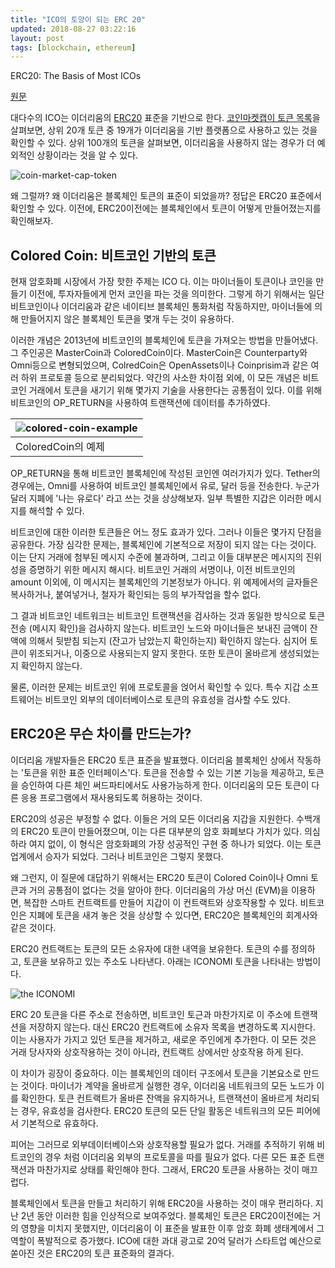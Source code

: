 ```yaml
---
title: "ICO의 토양이 되는 ERC 20"
updated: 2018-08-27 03:22:16
layout: post
tags: [blockchain, ethereum]
---
```


ERC20: The Basis of Most ICOs

[원문](https://btcmanager.com/erc20-basis-icos/)

대다수의 ICO는 이더리움의 [ERC20](https://en.wikipedia.org/wiki/ERC-20) 표준을 기반으로 한다. [코인마켓캡이 토큰 목록](https://coinmarketcap.com/tokens/)을 살펴보면, 상위 20개 토큰 중 19개가 이더리움을 기반 플랫폼으로 사용하고 있는 것을 확인할 수 있다. 상위 100개의 토큰을 살펴보면, 이더리움을 사용하지 않는 경우가 더 예외적인 상황이라는 것을 알 수 있다.

![coin-market-cap-token](/images/2018/08/coin-market-cap-token.png)

왜 그럴까? 왜 이더리움은 블록체인 토큰의 표준이 되었을까? 정답은 ERC20 표준에서 확인할 수 있다. 이전에, ERC20이전에는 블록체인에서 토큰이 어떻게 만들어졌는지를 확인해보자.

## Colored Coin: 비트코인 기반의 토큰

현재 암호화폐 시장에서 가장 핫한 주제는 ICO 다. 이는 마이너들이 토큰이나 코인을 만들기 이전에, 투자자들에게 먼저 코인을 파는 것을 의미한다. 그렇게 하기 위해서는 일단 비트코인이나 이더리움과 같은 네이티브 블록체인 통화처럼 작동하지만, 마이너들에 의해 만들어지지 않은 블록체인 토큰을 몇개 두는 것이 유용하다. 

이러한 개념은 2013년에 비트코인의 블록체인에 토큰을 가져오는 방법을 만들어냈다. 그 주인공은 MasterCoin과 ColoredCoin이다. MasterCoin은 Counterparty와 Omni등으로 변형되었으며, ColredCoin은 OpenAssets이나 Coinprisim과 같은 여러 하위 프로토콜 등으로 분리되었다. 약간의 사소한 차이점 외에, 이 모든 개념은 비트코인 거래에서 토큰을 새기기 위해 몇가지 기술을 사용한다는 공통점이 있다. 이를 위해 비트코인의 OP_RETURN을 사용하여 트랜잭션에 데이터를 추가하였다. 

|![colored-coin-example](/images/2018/08/colored-coin-example.png)|
|:-|
|ColoredCoin의 예제|

OP_RETURN을 통해 비트코인 블록체인에 작성된 코인엔 여러가지가 있다. Tether의 경우에는, Omni를 사용하여 비트코인 블록체인에서 유로, 달러 등을 전송한다. 누군가 달러 지폐에 '나는 유로다' 라고 쓰는 것을 상상해보자. 일부 특별한 지갑은 이러한 메시지를 해석할 수 있다.

비트코인에 대한 이러한 토큰들은 어느 정도 효과가 있다. 그러나 이들은 몇가지 단점을 공유한다. 가장 심각한 문제는, 블록체인에 기본적으로 저장이 되지 않는 다는 것이다. 이는 단지 거래에 첨부된 메시지 수준에 불과하며, 그리고 이들 대부분은 메시지의 진위성을 증명하기 위한 메시지 해시다. 비트코인 거래의 서명이나, 이전 비트코인의 amount 이외에, 이 메시지는 블록체인의 기본정보가 아니다. 위 예제에서의 글자들은 복사하거나, 붙여넣거나, 철자가 확인되는 등의 부가작업을 할수 없다.

그 결과 비트코인 네트워크는 비트코인 트랜잭션을 검사하는 것과 동일한 방식으로 토큰 전송 (메시지 확인)을 검사하지 않는다. 비트코인 노드와 마이너들은 보내진 금액이 잔액에 의해서 뒷받침 되는지 (잔고가 남았는지 확인하는지) 확인하지 않는다. 심지어 토큰이 위조되거나, 이중으로 사용되는지 알지 못한다. 또한 토큰이 올바르게 생성되었는지 확인하지 않는다. 

물론, 이러한 문제는 비트코인 위에 프로토콜을 얹어서 확인할 수 있다. 특수 지갑 소프트웨어는 비트코인 외부의 데이터베이스로 토큰의 유효성을 검사할 수도 있다.

## ERC20은 무슨 차이를 만드는가?

이더리움 개발자들은 ERC20 토큰 표준을 발표했다. 이더리움 블록체인 상에서 작동하는 '토큰을 위한 표준 인터페이스'다. 토큰을 전송할 수 있는 기본 기능을 제공하고, 토큰을 승인하여 다른 체인 써드파티에서도 사용가능하게 한다. 이더리움의 모든 토큰이 다른 응용 프로그램에서 재사용되도록 허용하는 것이다.

ERC20의 성공은 부정할 수 없다. 이들은 거의 모든 이더리움 지갑을 지원한다. 수백개의 ERC20 토큰이 만들어졌으며, 이는 다른 대부분의 암호 화폐보다 가치가 있다. 의심하라 여지 없이, 이 형식은 암호화폐의 가장 성공적인 구현 중 하나가 되었다. 이는 토큰업계에서 승자가 되었다. 그러나 비트코인은 그렇지 못했다.

왜 그런지, 이 질문에 대답하기 위해서는 ERC20 토큰이 Colored Coin이나 Omni 토큰과 거의 공통점이 없다는 것을 알아야 한다. 이더리움의 가상 머신 (EVM)을 이용하면, 복잡한 스마트 컨트랙트를 만들어 지갑이 이 컨트랙트와 상호작용할 수 있다. 비트코인은 지폐에 토큰을 새겨 놓은 것을 상상할 수 있다면, ERC20은 블록체인의 회계사와 같은 것이다.

ERC20 컨트랙트는 토큰의 모든 소유자에 대한 내역을 보유한다. 토큰의 수를 정의하고, 토큰을 보유하고 있는 주소도 나타낸다. 아래는 ICONOMI 토큰을 나타내는 방법이다.

![the ICONOMI](https://btcoins.files.wordpress.com/2017/10/ico-3.png)

ERC 20 토큰을 다른 주소로 전송하면, 비트코인 토근과 마찬가지로 이 주소에 트랜잭션을 저장하지 않는다. 대신 ERC20 컨트랙트에 소유자 목록을 변경하도록 지시한다. 이는 사용자가 가지고 있던 토큰을 제거하고, 새로운 주인에게 추가한다. 이 모든 것은 거래 당사자와 상호작용하는 것이 아니라, 컨트랙트 상에서만 상호작용 하게 된다.

이 차이가 굉장이 중요하다. 이는 블록체인의 데이터 구조에서 토큰을 기본요소로 만드는 것이다. 마이너가 계약을 올바르게 실행한 경우, 이더리움 네트워크의 모든 노드가 이를 확인한다. 토큰 컨트랙트가 올바른 잔액을 유지하거나, 트랜잭션이 올바르게 처리되는 경우, 유효성을 검사한다. ERC20 토큰의 모든 단일 활동은 네트워크의 모든 피어에서 기본적으로 유효하다.

피어는 그러므로 외부데이터베이스와 상호작용할 필요가 없다. 거래를 추적하기 위해 비트코인의 경우 처럼 이더리움 외부의 프로토콜을 따를 필요가 없다. 다른 모든 표준 트랜잭션과 마찬가지로 상태를 확인해야 한다. 그래서, ERC20 토큰을 사용하는 것이 매끄럽다.

블록체인에서 토큰을 만들고 처리하기 위해 ERC20을 사용하는 것이 매우 편리하다. 지난 2년 동안 이러한 힘을 인상적으로 보여주었다. 블록체인 토큰은 ERC20이전에는 거의 영향을 미치지 못했지만, 이더리움이 이 표준을 발표한 이후 암호 화폐 생태계에서 그 역할이 폭발적으로 증가했다. ICO에 대한 과대 광고로 20억 달러가 스타트업 예산으로 쏟아진 것은 ERC20의 토큰 표준화의 결과다.